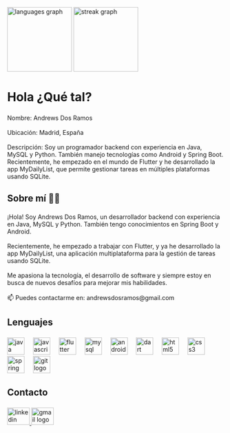 <div align="left">
  <img src="https://github-readme-stats.vercel.app/api/top-langs?username=andrews0212&locale=en&hide_title=false&layout=compact&card_width=320&langs_count=5&theme=dracula&hide_border=false&order=2" height="150" alt="languages graph"  />
  <img src="https://streak-stats.demolab.com?user=andrews0212&locale=en&mode=daily&theme=dracula&hide_border=false&border_radius=5&order=3" height="150" alt="streak graph"  />
</div>

###

<h1 align="left">Hola ¿Qué tal?</h1>

###

<p align="left">Nombre: Andrews Dos Ramos<br><br>Ubicación: Madrid, España<br><br>Descripción: Soy un programador backend con experiencia en Java, MySQL y Python. También manejo tecnologías como Android y Spring Boot. Recientemente, he empezado en el mundo de Flutter y he desarrollado la app MyDailyList, que permite gestionar tareas en múltiples plataformas usando SQLite.</p>

###

<h2 align="left">Sobre mí 👨‍💻</h2>

###

<p align="left"<br>¡Hola! Soy Andrews Dos Ramos, un desarrollador backend con experiencia en Java, MySQL y Python. También tengo conocimientos en Spring Boot y Android.<br><br>Recientemente, he empezado a trabajar con Flutter, y ya he desarrollado la app MyDailyList, una aplicación multiplataforma para la gestión de tareas usando SQLite.<br><br>Me apasiona la tecnología, el desarrollo de software y siempre estoy en busca de nuevos desafíos para mejorar mis habilidades.<br><br>📫 Puedes contactarme en: andrewsdosramos@gmail.com</p>

###

<h2 align="left">Lenguajes</h2>

###

<div align="left">
  <img src="https://cdn.jsdelivr.net/gh/devicons/devicon/icons/java/java-original.svg" height="40" alt="java logo"  />
  <img width="12" />
  <img src="https://cdn.jsdelivr.net/gh/devicons/devicon/icons/javascript/javascript-original.svg" height="40" alt="javascript logo"  />
  <img width="12" />
  <img src="https://cdn.jsdelivr.net/gh/devicons/devicon/icons/flutter/flutter-original.svg" height="40" alt="flutter logo"  />
  <img width="12" />
  <img src="https://cdn.jsdelivr.net/gh/devicons/devicon/icons/mysql/mysql-original.svg" height="40" alt="mysql logo"  />
  <img width="12" />
  <img src="https://cdn.jsdelivr.net/gh/devicons/devicon/icons/android/android-original.svg" height="40" alt="android logo"  />
  <img width="12" />
  <img src="https://cdn.jsdelivr.net/gh/devicons/devicon/icons/dart/dart-original.svg" height="40" alt="dart logo"  />
  <img width="12" />
  <img src="https://cdn.jsdelivr.net/gh/devicons/devicon/icons/html5/html5-original.svg" height="40" alt="html5 logo"  />
  <img width="12" />
  <img src="https://cdn.jsdelivr.net/gh/devicons/devicon/icons/css3/css3-original.svg" height="40" alt="css3 logo"  />
  <img width="12" />
  <img src="https://cdn.jsdelivr.net/gh/devicons/devicon/icons/spring/spring-original.svg" height="40" alt="spring logo"  />
  <img width="12" />
  <img src="https://cdn.jsdelivr.net/gh/devicons/devicon/icons/git/git-original.svg" height="40" alt="git logo"  />
</div>

###

<h2 align="left">Contacto</h2>

###

<div align="left">
  <a href="https://www.linkedin.com/in/andrews-dos-ramos-01932027a/" target="_blank">
    <img src="https://raw.githubusercontent.com/maurodesouza/profile-readme-generator/master/src/assets/icons/social/linkedin/default.svg" width="52" height="40" alt="linkedin logo"  />
  </a>
  <a href="mailto:andrewsdosramos@gmail.com" target="_blank">
    <img src="https://raw.githubusercontent.com/maurodesouza/profile-readme-generator/master/src/assets/icons/social/gmail/default.svg" width="52" height="40" alt="gmail logo"  />
  </a>
</div>

###
